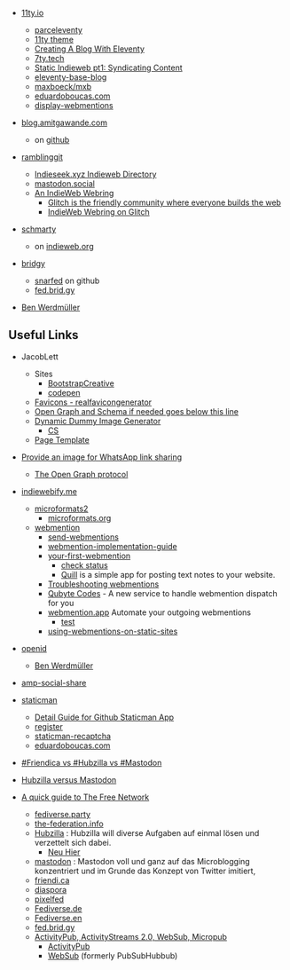 
* [11ty.io](https://www.11ty.io/docs/)
  * [parceleventy](https://github.com/chrisdmacrae/parceleventy)
  * [11ty theme](https://bryanlrobinson.com/blog/create-11ty-theme-from-static-html-template/)
  * [Creating A Blog With Eleventy](https://keepinguptodate.com/pages/2019/06/creating-blog-with-eleventy/)
  * [7ty.tech](https://github.com/planetoftheweb/seven)
  * [Static Indieweb pt1: Syndicating Content](https://mxb.dev/blog/syndicating-content-to-twitter-with-netlify-functions/)
  * [eleventy-base-blog](https://github.com/11ty/eleventy-base-blog)
  * [maxboeck/mxb](https://github.com/maxboeck/mxb/)
  * [eduardoboucas.com](https://github.com/eduardoboucas/eduardoboucas.com)
  * [display-webmentions](https://www.amitgawande.com/display-webmentions/)

* [blog.amitgawande.com](https://blog.amitgawande.com/)
    * on [github](https://github.com/am1t/blot-musings)

* [ramblinggit](https://ramblinggit.com/about/)
    * [Indieseek.xyz Indieweb Directory](https://indieseek.xyz/)
    * [mastodon.social](https://mastodon.social/@bradenslen)
    * [An IndieWeb Webring](https://xn--sr8hvo.ws/)
        * [Glitch is the friendly community where everyone builds the web](https://glitch.com/about/)
        * [IndieWeb Webring on Glitch](https://glitch.com/~steady-sundial)

* [schmarty](https://martymcgui.re/)
    * on [indieweb.org](https://indieweb.org/User:Martymcgui.re)

* [bridgy](https://github.com/snarfed/bridgy)
    * [snarfed](https://github.com/snarfed) on github
    * [fed.brid.gy](https://fed.brid.gy/)

* [Ben Werdmüller](https://werd.io/)

## Useful Links

* JacobLett
    * Sites
        * [BootstrapCreative](https://bootstrapcreative.com/)
        * [codepen](https://codepen.io/JacobLett)
    * [Favicons - realfavicongenerator](http://realfavicongenerator.net/)
    * [Open Graph and Schema if needed goes below this line](https://webcode.tools/open-graph-generator/business)
    * [Dynamic Dummy Image Generator](https://dummyimage.com/)
        * [CS](https://dummyimage.com/500/e6e61c/00ff1e.jpg&text=CS)
    * [Page Template](https://bootstrapcreative.com/wp-bc/wp-content/themes/wp-bootstrap/snippets/b4hp01.zip)
* [Provide an image for WhatsApp link sharing](https://stackoverflow.com/questions/19778620/provide-an-image-for-whatsapp-link-sharing)
    * [The Open Graph protocol](https://ogp.me/)

* [indiewebify.me](https://indiewebify.me)
    * [microformats2](https://indieweb.org/microformats2)
        * [microformats.org](http://microformats.org/wiki/p-category)
    * [webmention](https://github.com/converspace/webmention/blob/master/README.md)
        * [send-webmentions](https://indiewebify.me/send-webmentions/)
        * [webmention-implementation-guide](https://indieweb.org/webmention-implementation-guide)
        * [your-first-webmention](https://aaronparecki.com/2018/06/30/11/your-first-webmention)
            * [check status](https://webmention.io/aaronpk/webmention/ZwI73EQTJHuTuqI7l9ta)
            * [Quill](https://quill.p3k.io/) is a simple app for posting text notes to your website.
        * [Troubleshooting webmentions](http://forum.grabaperch.com/forum/09-11-2018-troubleshooting-webmentions-i-can-successfully-receive-but-automated-send-is-not-working)
        * [Qubyte Codes](https://qubyte.codes/blog/a-new-service-to-handle-webmention-dispatch-for-you) - A new service to handle webmention dispatch for you
        * [webmention.app](https://webmention.app/) Automate your outgoing webmentions
            * [test](https://webmention.app/check/?url=https%3A%2F%2Fweisser-zwerg.dev%2Fposts%2Fwebmention-test%2F)
        * [using-webmentions-on-static-sites](https://mxb.dev/blog/using-webmentions-on-static-sites/)
        
* [openid](https://openid.indieauth.com/openid)
    * [Ben Werdmüller](https://werd.io/)


* [amp-social-share](https://amp.dev/documentation/examples/components/amp-social-share/)

* [staticman](https://vincenttam.gitlab.io/tags/staticman/)
    * [Detail Guide for Github Staticman App](https://github.com/eduardoboucas/staticman/issues/310)
    * [register](https://api.staticman.net/v3/entry/github/cs224/weisser-zwerg-dev-indie-web-sources/master/properties)
    * [staticman-recaptcha](https://github.com/eduardoboucas/staticman-recaptcha)
    * [eduardoboucas.com](https://github.com/eduardoboucas/eduardoboucas.com)

* [#Friendica vs #Hubzilla vs #Mastodon](https://blog.windfluechter.net/content/blog/2018/08/25/1747-friendica-vs-hubzilla-vs-mastodon)
* [Hubzilla versus Mastodon](https://www.hasecke.eu/post/hubzilla-vs-mastodon/)
* [A quick guide to The Free Network](https://medium.com/we-distribute/a-quick-guide-to-the-free-network-c069309f334)
    * [fediverse.party](https://fediverse.party/)
    * [the-federation.info](https://the-federation.info/)
    * [Hubzilla](https://zotlabs.org/page/hubzilla/hubzilla-project) : Hubzilla will diverse Aufgaben auf einmal lösen und verzettelt sich dabei.
        * [Neu Hier](https://hub.libranet.de/wiki/pepecyb8806/Pepes(20)Knowledgebase/Home)
    * [mastodon](https://mastodon.social/about) : Mastodon voll und ganz auf das Microblogging konzentriert und im Grunde das Konzept von Twitter imitiert,
    * [friendi.ca](https://friendi.ca/)
    * [diaspora](https://diasporafoundation.org/)
    * [pixelfed](https://pixelfed.org/)
    * [Fediverse.de](https://de.wikipedia.org/wiki/Fediverse)
    * [Fediverse.en](https://en.wikipedia.org/wiki/Fediverse)
    * [fed.brid.gy](https://fed.brid.gy/)
    * [ActivityPub, ActivityStreams 2.0, WebSub, Micropub](https://www.w3.org/TR/social-web-protocols/)
        * [ActivityPub](https://en.wikipedia.org/wiki/ActivityPub)
        * [WebSub](https://en.wikipedia.org/wiki/WebSub) (formerly PubSubHubbub)
